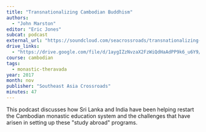 ```yaml
---
title: "Transnationalizing Cambodian Buddhism"
authors:
  - "John Marston"
editor: "Eric Jones"
subcat: podcast
external_url: "https://soundcloud.com/seacrossroads/transnationalizing-cambodian-buddhism-with-john-marston"
drive_links:
  - "https://drive.google.com/file/d/1aygIZzNvzaX2FzWiQdHaAdPP9k6_u6Y9/view?usp=drive_link"
course: cambodian
tags:
  - monastic-theravada
year: 2017
month: nov
publisher: "Southeast Asia Crossroads"
minutes: 47
---
```


This podcast discusses how Sri Lanka and India have been helping restart the Cambodian monastic education system and the challenges that have arisen in setting up these "study abroad" programs.
